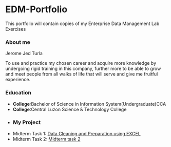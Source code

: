 # EDM-Portfolio
This portfolio will contain copies of my Enterprise Data Management Lab Exercises
### About me 
Jerome Jed Turla

To use and practice my chosen career and acquire more knowledge by undergoing rigid training in this company, further more to be able to grow and meet people from all walks of life that will serve and give me fruitful experience.
### Education
- **College**:Bachelor of Science in Information System(Undergraduate)CCA
- **College**:Central Luzon Science & Technology College
- ### My Project
- Midterm Task 1:  [Data Cleaning and Preparation using EXCEL](https://github.com/DarthJedi1221/EDM-Portfolio/tree/main/Midterm_Task1#readme)
- Midterm Task 2: [Midterm task 2](https://github.com/patchak2020/EDM-Portfolio/blob/main/Midterm%20Task%202/README.md)
